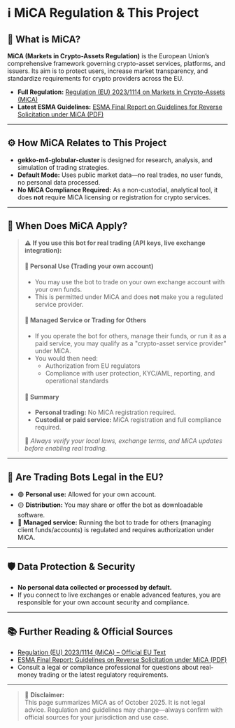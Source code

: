 # ℹ️ MiCA Regulation & This Project

## 📄 What is MiCA?

**MiCA (Markets in Crypto-Assets Regulation)** is the European Union’s comprehensive framework governing crypto-asset services, platforms, and issuers. Its aim is to protect users, increase market transparency, and standardize requirements for crypto providers across the EU.

- **Full Regulation:** [Regulation (EU) 2023/1114 on Markets in Crypto-Assets (MiCA)](https://eur-lex.europa.eu/eli/reg/2023/1114/oj)
- **Latest ESMA Guidelines:** [ESMA Final Report on Guidelines for Reverse Solicitation under MiCA (PDF)](https://www.esma.europa.eu/sites/default/files/2024-12/ESMA35-1872330276-1899_-_Final_report_on_GLs_on_reverse_solicitation_under_MiCA.pdf)

---

## ⚙️ How MiCA Relates to This Project

- **gekko-m4-globular-cluster** is designed for research, analysis, and simulation of trading strategies.
- **Default Mode:** Uses public market data—no real trades, no user funds, no personal data processed.
- **No MiCA Compliance Required:** As a non-custodial, analytical tool, it does **not** require MiCA licensing or registration for crypto services.

---

## 🚦 When Does MiCA Apply?

> ⚠️ **If you use this bot for real trading (API keys, live exchange integration):**
>
> #### 🤖 Personal Use (Trading your own account)
> - You may use the bot to trade on your own exchange account with your own funds.
> - This is permitted under MiCA and does **not** make you a regulated service provider.
>
> #### 🏦 Managed Service or Trading for Others
> - If you operate the bot for others, manage their funds, or run it as a paid service, you may qualify as a "crypto-asset service provider" under MiCA.
> - You would then need:
>   - Authorization from EU regulators
>   - Compliance with user protection, KYC/AML, reporting, and operational standards
>
> #### 🔐 Summary
> - **Personal trading:** No MiCA registration required.
> - **Custodial or paid service:** MiCA registration and full compliance required.
>
> 📝 _Always verify your local laws, exchange terms, and MiCA updates before enabling real trading._

---

## 🤖 Are Trading Bots Legal in the EU?

- 🟢 **Personal use:** Allowed for your own account.
- 🟡 **Distribution:** You may share or offer the bot as downloadable software.
- 🔴 **Managed service:** Running the bot to trade for others (managing client funds/accounts) is regulated and requires authorization under MiCA.

---

## 🛡️ Data Protection & Security

- **No personal data collected or processed by default.**
- If you connect to live exchanges or enable advanced features, you are responsible for your own account security and compliance.

---

## 📚 Further Reading & Official Sources

- [Regulation (EU) 2023/1114 (MiCA) – Official EU Text](https://eur-lex.europa.eu/eli/reg/2023/1114/oj)
- [ESMA Final Report: Guidelines on Reverse Solicitation under MiCA (PDF)](https://www.esma.europa.eu/sites/default/files/2024-12/ESMA35-1872330276-1899_-_Final_report_on_GLs_on_reverse_solicitation_under_MiCA.pdf)
- Consult a legal or compliance professional for questions about real-money trading or the latest regulatory requirements.

---

> 📝 **Disclaimer:**  
> This page summarizes MiCA as of October 2025. It is not legal advice. Regulation and guidelines may change—always confirm with official sources for your jurisdiction and use case.
